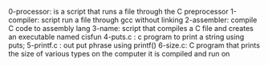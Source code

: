 0-processor: is a script that runs a file through the C preprocessor
1-compiler: script run a file through gcc without linking
2-assembler: compile C code to assembly lang
3-name: script that compiles a C file and creates an executable named cisfun
4-puts.c : c program to print a string using puts;
5-printf.c : out put phrase using printf()
6-size.c: C program that prints the size of various types on the computer it is compiled and run on
